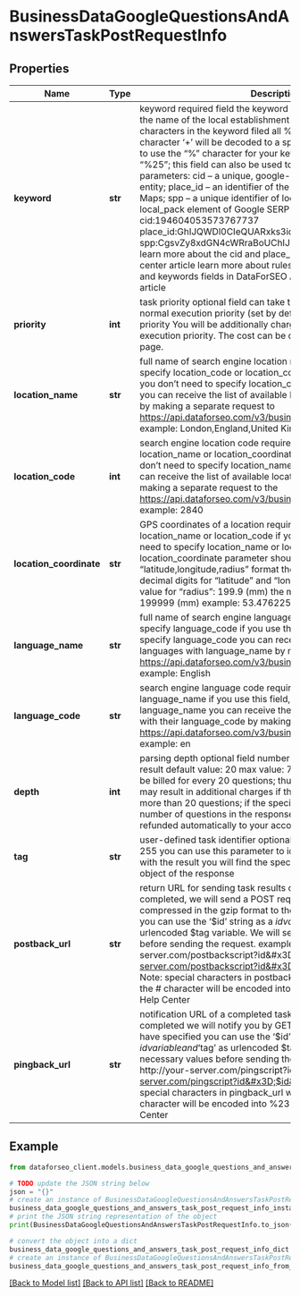 # BusinessDataGoogleQuestionsAndAnswersTaskPostRequestInfo


## Properties

Name | Type | Description | Notes
------------ | ------------- | ------------- | -------------
**keyword** | **str** | keyword required field the keyword you specify should indicate the name of the local establishment you can specify up to 700 characters in the keyword filed all %## will be decoded (plus character ‘+’ will be decoded to a space character) if you need to use the “%” character for your keyword, please specify it as “%25”;  this field can also be used to pass the following parameters: cid – a unique, google-defined id of the business entity; place_id – an identifier of the business entity in Google Maps; spp – a unique identifier of local services featured in the local_pack element of Google SERP example: cid:194604053573767737 place_id:GhIJQWDl0CIeQUARxks3icF8U8A spp:CgsvZy8xdGN4cWRraBoUChIJPZDrEzLsZIgRoNrpodC5P30 learn more about the cid and place_id identifiers in this help center article learn more about rules and limitations of keyword and keywords fields in DataForSEO APIs in this Help Center article | [optional] 
**priority** | **int** | task priority optional field can take the following values: 1 – normal execution priority (set by default) 2 – high execution priority You will be additionally charged for the tasks with high execution priority. The cost can be calculated on the Pricing page. | [optional] 
**location_name** | **str** | full name of search engine location required field if you don’t specify location_code or location_coordinate if you use this field, you don’t need to specify location_code or location_coordinate you can receive the list of available locations with location_name by making a separate request to https://api.dataforseo.com/v3/business_data/google/locations example: London,England,United Kingdom | [optional] 
**location_code** | **int** | search engine location code required field if you don’t specify location_name or location_coordinate if you use this field, you don’t need to specify location_name or location_coordinate you can receive the list of available locations with location_code by making a separate request to the https://api.dataforseo.com/v3/business_data/google/locations example: 2840 | [optional] 
**location_coordinate** | **str** | GPS coordinates of a location required field if you don’t specify location_name or location_code if you use this field, you don’t need to specify location_name or location_code location_coordinate parameter should be specified in the “latitude,longitude,radius” format the maximum number of decimal digits for “latitude” and “longitude”: 7 the minimum value for “radius”: 199.9 (mm) the maximum value for “radius”: 199999 (mm) example: 53.476225,-2.243572,200 | [optional] 
**language_name** | **str** | full name of search engine language required field if you don’t specify language_code if you use this field, you don’t need to specify language_code you can receive the list of available languages with language_name by making a separate request to https://api.dataforseo.com/v3/business_data/google/languages example: English | [optional] 
**language_code** | **str** | search engine language code required field if you don’t specify language_name if you use this field, you don’t need to specify language_name you can receive the list of available languages with their language_code by making a separate request to https://api.dataforseo.com/v3/business_data/google/languages example: en | [optional] 
**depth** | **int** | parsing depth optional field number of question rows in the result default value: 20 max value: 700 Note: your account will be billed for every 20 questions; thus, setting a depth above 20 may result in additional charges if the search engine returns more than 20 questions; if the specified depth is higher than the number of questions in the response, the difference will be refunded automatically to your account balance | [optional] 
**tag** | **str** | user-defined task identifier optional field the character limit is 255 you can use this parameter to identify the task and match it with the result you will find the specified tag value in the data object of the response | [optional] 
**postback_url** | **str** | return URL for sending task results optional field once the task is completed, we will send a POST request with its results compressed in the gzip format to the postback_url you specified you can use the ‘$id’ string as a $id variable and ‘$tag’ as urlencoded $tag variable. We will set the necessary values before sending the request. example: http://your-server.com/postbackscript?id&#x3D;$id http://your-server.com/postbackscript?id&#x3D;$id&amp;tag&#x3D;$tag Note: special characters in postback_url will be urlencoded; i.a., the # character will be encoded into %23 learn more on our Help Center | [optional] 
**pingback_url** | **str** | notification URL of a completed task optional field when a task is completed we will notify you by GET request sent to the URL you have specified you can use the ‘$id’ string as a $id variable and ‘$tag’ as urlencoded $tag variable. We will set the necessary values before sending the request. example: http://your-server.com/pingscript?id&#x3D;$id http://your-server.com/pingscript?id&#x3D;$id&amp;tag&#x3D;$tag Note: special characters in pingback_url will be urlencoded; i.a., the # character will be encoded into %23 learn more on our Help Center | [optional] 

## Example

```python
from dataforseo_client.models.business_data_google_questions_and_answers_task_post_request_info import BusinessDataGoogleQuestionsAndAnswersTaskPostRequestInfo

# TODO update the JSON string below
json = "{}"
# create an instance of BusinessDataGoogleQuestionsAndAnswersTaskPostRequestInfo from a JSON string
business_data_google_questions_and_answers_task_post_request_info_instance = BusinessDataGoogleQuestionsAndAnswersTaskPostRequestInfo.from_json(json)
# print the JSON string representation of the object
print(BusinessDataGoogleQuestionsAndAnswersTaskPostRequestInfo.to_json())

# convert the object into a dict
business_data_google_questions_and_answers_task_post_request_info_dict = business_data_google_questions_and_answers_task_post_request_info_instance.to_dict()
# create an instance of BusinessDataGoogleQuestionsAndAnswersTaskPostRequestInfo from a dict
business_data_google_questions_and_answers_task_post_request_info_from_dict = BusinessDataGoogleQuestionsAndAnswersTaskPostRequestInfo.from_dict(business_data_google_questions_and_answers_task_post_request_info_dict)
```
[[Back to Model list]](../README.md#documentation-for-models) [[Back to API list]](../README.md#documentation-for-api-endpoints) [[Back to README]](../README.md)


